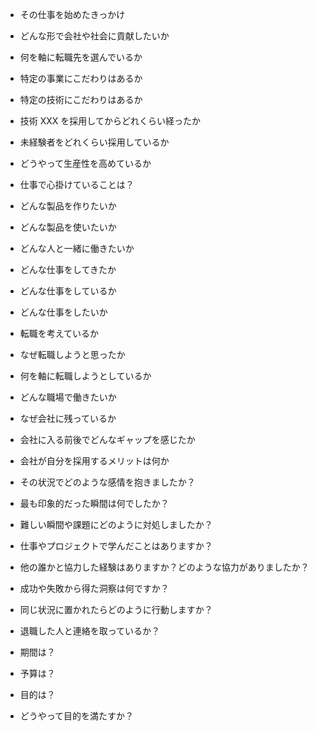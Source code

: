 - その仕事を始めたきっかけ
- どんな形で会社や社会に貢献したいか
- 何を軸に転職先を選んでいるか
- 特定の事業にこだわりはあるか
- 特定の技術にこだわりはあるか
- 技術 XXX を採用してからどれくらい経ったか
- 未経験者をどれくらい採用しているか
- どうやって生産性を高めているか
- 仕事で心掛けていることは？
- どんな製品を作りたいか
- どんな製品を使いたいか
- どんな人と一緒に働きたいか
- どんな仕事をしてきたか
- どんな仕事をしているか
- どんな仕事をしたいか
- 転職を考えているか
- なぜ転職しようと思ったか
- 何を軸に転職しようとしているか
- どんな職場で働きたいか
- なぜ会社に残っているか
- 会社に入る前後でどんなギャップを感じたか
- 会社が自分を採用するメリットは何か

- その状況でどのような感情を抱きましたか？
- 最も印象的だった瞬間は何でしたか？
- 難しい瞬間や課題にどのように対処しましたか？
- 仕事やプロジェクトで学んだことはありますか？
- 他の誰かと協力した経験はありますか？どのような協力がありましたか？
- 成功や失敗から得た洞察は何ですか？
- 同じ状況に置かれたらどのように行動しますか？
- 退職した人と連絡を取っているか？
- 期間は？
- 予算は？
- 目的は？
- どうやって目的を満たすか？
